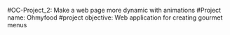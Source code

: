 #OC-Project_2: Make a web page more dynamic with animations
#Project name: Ohmyfood
#project objective: Web application for creating gourmet menus
